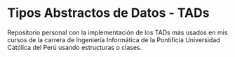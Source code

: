 # Tipos Abstractos de Datos - TADs
Repositorio personal con la implementación de los TADs más usados en mis cursos de la carrera de Ingeniería Informática de la Pontificia Universidad Católica del Perú usando estructuras o clases.
